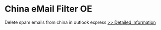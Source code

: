 # China eMail Filter OE
Delete spam emails from china in outlook express
[>> Detailed information](https://secure.shareit.com/shareit/product.html?productid=300065018&affiliateid=200057808)